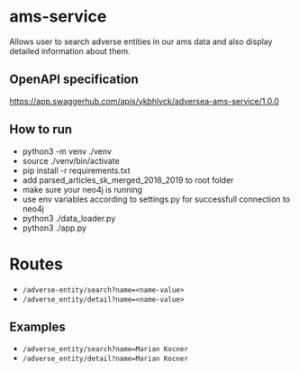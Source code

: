 # ams-service

Allows user to search adverse entities in our ams data and also display detailed information about them.

## OpenAPI specification
https://app.swaggerhub.com/apis/ykbhlvck/adversea-ams-service/1.0.0

## How to run
* python3 -m venv ./venv
* source ./venv/bin/activate
* pip install -r requirements.txt
* add parsed_articles_sk_merged_2018_2019 to root folder
* make sure your neo4j is running
* use env variables according to settings.py for successfull connection to neo4j
* python3 ./data_loader.py
* python3 ./app.py

# Routes
* `/adverse-entity/search?name=<name-value>`
* `/adverse_entity/detail?name=<name-value>`

## Examples
* `/adverse_entity/search?name=Marian Kocner`
* `/adverse_entity/detail?name=Marian Kocner`